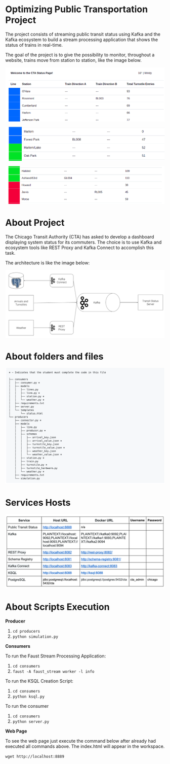 # Optimizing Public Transportation Project

The project consists of streaming public transit status using Kafka and the Kafka ecosystem to build a stream processing application that shows the status of trains in real-time.

The goal of the project is to give the possibility to monitor, throughout a website, trains move from station to station, like the image below.

![image](img/website1.png)

![image](img/website2.png)

![image](img/website3.png)

# About Project

The Chicago Transit Authority (CTA) has asked to develop a dashboard displaying system status for its commuters. The choice is to use Kafka and ecosystem tools like REST Proxy and Kafka Connect to accomplish this task.

The architecture is like the image below:

![image](img/architecture.png)

# About folders and files

![image](img/folders_files.png)

# Services Hosts

![hosts](img/hosts.png)

# About Scripts Execution

**Producer**
1. `cd producers`
2. `python simulation.py`

**Consumers**

To run the Faust Stream Processing Application:

1. `cd consumers`
2. `faust -A faust_stream worker -l info`

To run the KSQL Creation Script:

1. `cd consumers`
2. `python ksql.py`

To run the consumer

1. `cd consumers`
2. `python server.py`

**Web Page**

To see the web page just execute the command below after already had executed all commands above. The index.html will appear in the workspace.

`wget http://localhost:8889`